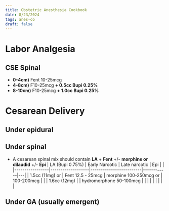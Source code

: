 ```yaml
---
title: Obstetric Anesthesia Cookbook
date: 8/23/2024
tags: anes-co
draft: false
---
```


# Labor Analgesia


## CSE Spinal

- **0-4cm)** Fent 10-25mcg
- **4-8cm)** F10-25mcg **+ 0.5cc Bupi 0.25%**
- **8-10cm)** F10-25mcg **+ 1.0cc Bupi 0.25%**

# Cesarean Delivery

## Under epidural

## Under spinal
- A cesarean spinal mix should contain **LA** + **Fent** +/- **morphine or dilaudid** +/- **Epi**
| LA (Bupi 0.75%) | Early Narcotic    | Late narcotic           | Epi        |   |
|-----------------|-------------------|-------------------------|------------|---|
| 1.5cc (11mg) or | Fent 12.5 - 25mcg | morphine 100-250mcg or  | 100-200mcg |   |
| 1.6cc (12mg)    |                   | hydromorphone 50-100mcg |            |   |
|                 |                   |                         |            |   |

## Under GA (usually emergent)
